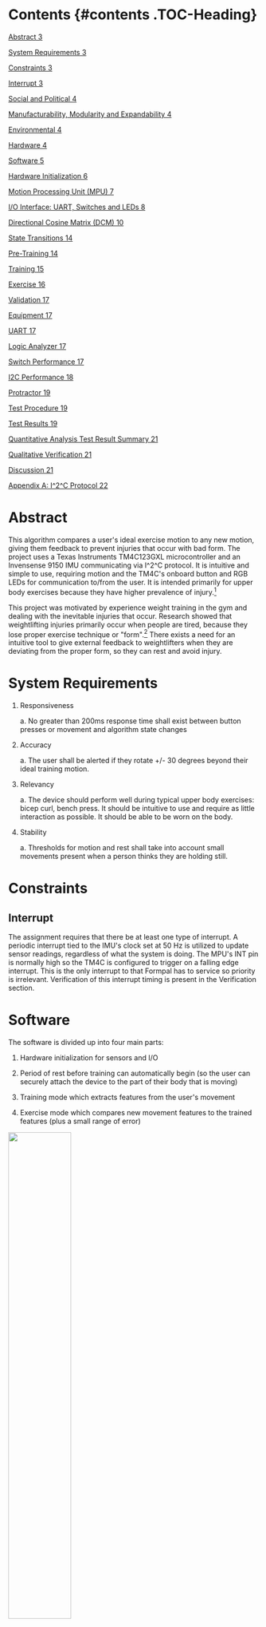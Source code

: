 Contents {#contents .TOC-Heading}
========

[Abstract 3](#abstract)

[System Requirements 3](#system-requirements)

[Constraints 3](#constraints)

[Interrupt 3](#interrupt)

[Social and Political 4](#social-and-political)

[Manufacturability, Modularity and Expandability
4](#manufacturability-modularity-and-expandability)

[Environmental 4](#environmental)

[Hardware 4](#hardware)

[Software 5](#software)

[Hardware Initialization 6](#hardware-initialization)

[Motion Processing Unit (MPU) 7](#motion-processing-unit-mpu)

[I/O Interface: UART, Switches and LEDs
8](#io-interface-uart-switches-and-leds)

[Directional Cosine Matrix (DCM) 10](#directional-cosine-matrix-dcm)

[State Transitions 14](#state-transitions)

[Pre-Training 14](#pre-training)

[Training 15](#training)

[Exercise 16](#exercise)

[Validation 17](#validation)

[Equipment 17](#equipment)

[UART 17](#uart)

[Logic Analyzer 17](#logic-analyzer)

[Switch Performance 17](#switch-performance)

[I2C Performance 18](#i2c-performance)

[Protractor 19](#protractor)

[Test Procedure 19](#test-procedure)

[Test Results 19](#test-results)

[Quantitative Analysis Test Result Summary
21](#quantitative-analysis-test-result-summary)

[Qualitative Verification 21](#qualitative-verification)

[Discussion 21](#discussion)

[Appendix A: I^2^C Protocol 22](#appendix-a-i2c-protocol)

Abstract 
========

This algorithm compares a user's ideal exercise motion to any new
motion, giving them feedback to prevent injuries that occur with bad
form. The project uses a Texas Instruments TM4C123GXL microcontroller
and an Invensense 9150 IMU communicating via I^2^C protocol. It is
intuitive and simple to use, requiring motion and the TM4C's onboard
button and RGB LEDs for communication to/from the user. It is intended
primarily for upper body exercises because they have higher prevalence
of injury.[^1]

This project was motivated by experience weight training in the gym and
dealing with the inevitable injuries that occur. Research showed that
weightlifting injuries primarily occur when people are tired, because
they lose proper exercise technique or "form".[^2] There exists a need
for an intuitive tool to give external feedback to weightlifters when
they are deviating from the proper form, so they can rest and avoid
injury.

System Requirements
===================

1.  Responsiveness

    a.  No greater than 200ms response time shall exist between button
        presses or movement and algorithm state changes

2.  Accuracy

    a.  The user shall be alerted if they rotate +/- 30 degrees beyond
        their ideal training motion.

3.  Relevancy

    a.  The device should perform well during typical upper body
        exercises: bicep curl, bench press. It should be intuitive to
        use and require as little interaction as possible. It should be
        able to be worn on the body.

4.  Stability

    a.  Thresholds for motion and rest shall take into account small
        movements present when a person thinks they are holding still.

Constraints
===========

Interrupt 
---------

The assignment requires that there be at least one type of interrupt. A
periodic interrupt tied to the IMU's clock set at 50 Hz is utilized to
update sensor readings, regardless of what the system is doing. The
MPU's INT pin is normally high so the TM4C is configured to trigger on a
falling edge interrupt. This is the only interrupt to that Formpal has
to service so priority is irrelevant. Verification of this interrupt
timing is present in the Verification section.


Software 
========

The software is divided up into four main parts:

1.  Hardware initialization for sensors and I/O

2.  Period of rest before training can automatically begin (so the user
    can securely attach the device to the part of their body that is
    moving)

3.  Training mode which extracts features from the user's movement

4.  Exercise mode which compares new movement features to the trained
    features (plus a small range of error)

<img src="Images/1Modes.JPG" width="50%" height="50%">

Figure - Main states for Formpal Algortithm under main() function
while(1) loop

The preceding figure shows the general structure for the algorithm. This
general structure guided the more specific design that follows in this
document. The software implementation of the Formpal algorithm
benefitted greatly from a Keil demo of the SensorHub booster pack, which
initializes the IMU and streams its data to the UART terminal.

Hardware Initialization 
-----------------------

The hardware is initialized by function calls and commands from main().
The order and content of those initializations seen in the following
Figure. The IMU requires the system clock to be set at 40MHz while the
TM4C microcontroller requires that GPIO Port B pints 2&3 are used to
trigger I2C interrupts. Comparing these two pins status is the key to
knowing when the I2C protocol is starting or stopping a message.

Next, the weights for the Directional Cosine Matrix sensor fusion and
the sample rate are supplied to the IMU before the while(1) loop is
entered, which contains the main states of the FormPal algorithm.

![](media/image3.png){width="1.126068460192476in"
height="4.462121609798775in"}

Figure - Start of main()

### Motion Processing Unit (MPU)

![](media/image4.png){width="6.5in" height="0.7486111111111111in"}

Figure - MPU Initialization flow

Referring to the previous figure, the high-level summary of MPU
initialization is shown. These parameters come from the constraints of
the MPU unit and its packaging; it requires a 40MHz system clock. The
booster pack and TM4C MCU layout require that microcontroller GPIO port
D (pins 1 & 2 in this case) are used for the MPU's I^2^C serial data
transfer and clock. Setting the IMU registers entails defining the
sensitivity of the MPU's sensors (magnetometer, accelerometer,
gyroscope) and defining high pass filter corner frequencies to clean up
sensor output. Table one summarizes a few of these important parameters.
The weights are recommended by the manufacturer to optimize error
reduction during the Directional Cosine Matrix process.

  **Attribute**                    **Value**
  -------------------------------- -----------
  MPU Sample Rate                  50Hz
  Accelerometer Weight             0.2
  Gyroscope Weight                 0.6
  Magnetometer Weight              0.2
  Accelerometer Max                2G
  Accelerometer High Pass Filter   5Hz

Table - MPU Register Parameters

#### MPU Interrupt Triggering & Handling

The MPU generates a periodic interrupt to update sensor data structures.
The following figure shows from right to left:

1.  MPU9150AppCallback sets a flag that the transaction was successful,
    and that data is ready to be read.

2.  GPIOB Interrupt Handler is called is there is an interrupt event on
    GPIO port B, pin 2 which would be caused by the IMU's periodic
    interrupt

3.  MPU9150IntHandler passes the data structure as a pointer to the I2C
    interrupt handler.

![](media/image5.png){width="4.856060804899387in"
height="3.110784120734908in"}

Figure - Functions to handle interrupt and callback for Invensense 9150
IMU

### I/O Interface: UART, Switches and LEDs

To allow the user to interact with the algorithm, Tivaware libraries for
the buttons and LEDs were employed. For the sake of development
simplicity and usability (given there is no screen on the
microcontroller to cut down on weight/size), this algorithm was designed
to have one primary task at a time, that is interrupted only by the
I^2^C data transfer protocol. This enables a software polling approach
to monitoring button status. The libraries Buttons.c and RGB.h were
included in this algorithm to support the I/O. At their heart, they
contain the register-level commands used in ENGR 478 labs but are easier
to look at and quickly understand in a long script. Tivaware libraries
for the buttons and LED's offer the same benefits as the register-level
implementation (such as debouncing and allowing defined flash intervals
in Hz). The initialization of the I/O follow the same general pattern in
either case, as seen in the following figure.

![](media/image6.png){width="1.3706977252843395in"
height="3.7196970691163607in"}

Figure - UART initialization for debugging terminal functions

![](media/image7.png){width="1.1410258092738408in"
height="4.570658355205599in"}

Figure - Initialization of input devices

Directional Cosine Matrix (DCM)
-------------------------------

*(Note: [this
project](https://digitalcommons.calpoly.edu/cgi/viewcontent.cgi?referer=https://www.google.com/&httpsredir=1&article=1284&context=eesp)'s
documentation was helpful for understanding how this DCM is processed.
Everything here is in my own words and have lifted nothing directly, but
I benefitted greatly by learning from it in conjunction with stepping
through the tivaware DCM library).*

Formpal extracts movement features that must be anchored to the user's
coordinate system, not the device's everchanging geospatial reference.
This means that the MCU must understand how much it has rotated since
its last frame of data. Luckily, the Tivaware library provides software
tools to do this. All of the software described here is pulled from the
Tivaware library.

To orient the IMU's accelerometer to a geospatial reference, the
Directional Cosine Matrix algorithm is used. This tool ensures that the
accelerometer's X, Y, and Z axes are both consistent with the user's
frame of reference and orthogonal. The directional cosine matrix
algorithm first produces a 2D, orthonormalized coordinate system that
considers how much rotation the device has experienced since the last
frame of sensor data. This 2D system is expanded to a 3D orthonormalized
coordinate system by using taking the cross product of the 2D vectors.
Error reduction is undertaken due to small errors in the floating-point
sensor readings, which ensures that Formpal can rely on an accurate
orthogonal coordinate system for acceleration and Euler angles.

The DCM algorithm starts with the taking the cross product between the
previous, orthonormal $\widehat{\text{I\ }}$, $\widehat{\text{K\ }}$
vectors of the DCM matrix and the magnetometer and accelerometer sensor
outputs, respectively. Figure 8 shows this process. The cross product
can be utilized because it is proportional to the cosine of the angle
between two vectors. The raw sensor data is scaled by $\alpha$, $\beta$
and $\gamma$, weights that are recommended by the 9150 data sheet to be
optimal for accuracy in rotation estimation.

$$I_{\text{new}} = \ \alpha*\widehat{\text{I\ }}\text{x\ }\text{Magnetometer}_{x,y,z\ } + \ \frac{{\beta*\text{Gyroscope}}_{x,y,z}}{T_{\text{gyro}}}$$

$$K_{\text{new}} = \ \gamma*\widehat{\text{K\ }}\text{x\ }\text{Accelerometer}_{x,y,z} + \ \ \frac{{\beta*\text{Gyroscope}}_{x,y,z}}{T_{\text{gyro}}}$$

The vectors $I_{\text{new}}$ and $K_{\text{new}}$ are then normalized
and then their dot product is taken to find the amount of error.
Ideally, the dot product of two normal, orthogonal vectors should equal
0. If their dot product is nonzero, it shows the degree to which they
are not orthogonal and the result is used to correct the error. Figure 8
depicts the entire iterative process for updating the DCM. After the DCM
is updated with new sensor readings, the accelerometer can be brought in
line with the Earth's reference using vector/matrix multiplication, seen
in Figure 9 and the following code excerpt. It demonstrates how the
acceleration reference is assembled via matrix and vector
multiplication. "pfAccel" is the newest accelerometer reading and each
"pfAccelNet" represents an axis of the corrected acceleration that is
referenced to a stable x, y and z coordinate system.

pfAccelNetX=(myDCM\[0\]\[0\]\*pfAccel\[0\])+(myDCM\[0\]\[1\]\*pfAccel\[1\])+(myDCM\[0\]\[2\]\*pfAccel\[2\])pfAccelNetY=(myDCM\[1\]\[0\]\*pfAcce;\[0\])+(myDCM\[1\]\[1\]\*pfAccel\[1\])+(myDCM\[1\]\[2\]\*pfAccel\[2\])pfAccelNetZ=(myDCM\[2\]\[0\]\*pfAccel\[0\])+(myDCM\[2\]\[1\]\*pfAccel\[1\])+(myDCM\[2\]\[2\]\*pfAccel\[2\])

*Euler Angle Computation*

Acceleration is not the only important type of sensor data that Formpal
uses. Euler angles are relied upon to determine the attitude of the
microcontroller and IMU sensor. The Directional Cosine Matrix is used to
easily compute the Roll, Pitch and Yaw of the device. The following
figure shows what these angles
mean[^4].![](media/image8.png){width="6.5in"
height="2.359027777777778in"}

Figure - Euler Angles

The following equations demonstrate how the yaw, pitch and roll are
derived from the Directional Cosine matrix.

$${roll = \ \tan^{- 1}}{(DCM\left\lbrack 2,1 \right\rbrack/}(DCM\left\lbrack 2,2 \right\rbrack)$$

$${pitch = \  - \sin^{- 1}}{(DCM\left\lbrack 2,0 \right\rbrack)}$$

$${yaw = \ \tan^{- 1}}{(DCM\left\lbrack 1,0 \right\rbrack/DCM\left\lbrack 0,0 \right\rbrack)}$$

The following flowchart depicts the process to update the Directional
Cosine Matrix, which is first seeded as an identity matrix to speed up
convergence upon system start.

![](media/image9.png){width="6.5in" height="6.429861111111111in"}

Figure - Directional Cosine Matrix Algorithm for Formpal

The next figure shows how the DCM is used to provide a common frame of
reference to the updated accelerometer data.

![](media/image10.png){width="3.0644324146981625in"
height="3.0705129046369204in"}

Figure - Directional Cosine Matrix math to give sensor data the correct
reference to the device

Now the device can calculate the change in Euler angles and Acceleration
magnitude since the last frame. This is not just useful for extracting
features of exercise motions, it defines how the software can move
through the Pretraining, Training and Exercise states intuitively with
minimal user interaction. The following figure shows the function that's
called every time the sensor data is updated. Pointers to sensor data
are passed to it and it returns a pointer to an array of calculated
delta values.

![](media/image11.png){width="2.0075765529308836in"
height="3.5352088801399826in"}![](media/image12.png){width="1.1515157480314961in"
height="3.2427744969378827in"}

Figure - Calculating change in Euler angles and acceleration values from
last sample

State Transitions
-----------------

To make Formpal an intuitive tool to use, 4 states were envisioned:

-   Reset (device is polling for button press to begin)

-   Pretraining (user is moving the device to the limb to track, Formpal
    is waiting for inactivity)

-   Training (movement features are extracted and stored)

-   Exercise (new movement's features are

### Pre-Training 

To enter the pretraining mode, the flow on the left is entered by
pressing a switch. After exiting to the while(1) loop within main(), the
flow on the right is entered because the "training mode start flag" is
set. The intent in creating a pretraining mode is that the user will
require a brief period to move the microcontroller to the limb that is
exercising. All that is required to transition from pretraining to
training mode is a period of inactivity. Threshold values for activity
and inactivity were experimentally set; holding the microcontroller
still would produce small amounts of movement and rotation. Observing
raw sensor output at the addresses contained in the various pointers
pfAccelNet, pfEulers in debug mode helped speed this process up
substantially.

![](media/image13.png){width="1.6885017497812773in"
height="3.1515146544181976in"}
![](media/image14.png){width="4.280302930883639in"
height="4.585518372703412in"}

Figure - Training wait period. This requires a certain amount of rest to
automatically begin training. A very short timer for movement is
included to ensure training mode is not entered prematurely.

### Training 

The training mode software flow diagram is seen below. The leftmost path
deals with the state where the user is holding the device still. Note
that no features are extracted and that the TrainingModeEnd flag can
only be set from rest. This protects against inadvertent button strikes
if the device is in motion. The middle path is triggered if there is
motion above the rest state thresholds; it extracts features to be
compared against the next state's exercise. The right most path is
entered if the TrainingModeEnd flag is set. It clears the
TrainingModeReady flag and sets the Exercise flag to proceed to the next
state.

![](media/image15.png){width="4.336021434820648in"
height="6.212121609798775in"}

Figure - Training mode. If movement is detected, features are extracted
and stored to compare against exercise movements

### Exercise

Exercise mode is the last state. If there is movement above the rest
thresholds, it extracts features from that movement and compares them to
the trained features. If there is rest, the extracted features are
cleared after a brief timer is advanced beyond its threshold which
prevents prematurely assuming the user has exited an exercise
repetition.

![](media/image16.png){width="4.090441819772528in"
height="6.060605861767279in"}

Figure - Exercise Mode. If no movement, clear exercise features from
memory. If movement, extract features from IMU data and compare to
training features from Training Mode.

Validation
==========

Equipment
---------

Quantitative analysis of system performance was made with a HiLetgo USB
analyzer capable of 24MHZ, 8 channel analysis of the TM4C123GXL's logic
pins, connected to a Lenovo P50 Laptop PC running Windows 10 Home 64-bit
with an Intel i7 2.7 GHz processor and 16 GB ram.

UART
----

During development, verification (and troubleshooting) of state changes
was demonstrated via UART serial data transfer and LED color changes.
Instead of tracking down tedious debugging, critical system aspects like
the detection of movement and state flag status were communicated via
UART.

Logic Analyzer
--------------

### Switch Performance

To validate that the device is operating with low enough latency for
real time operation (latency under 200ms), a the logic analyzer was
connected to PF2 (SW1) and the LEDs: PF1 (RED), PF2 (BLUE), PF3 (GREEN).
This is shown in the following figure.

![](media/image17.png){width="2.6430555555555557in"
height="3.9062653105861767in"}

Figure - Logic analysis connections to TM4C launchpad

The following analysis plot depicts the state change from solid white
LED to GREEN LED + RED LED = YELLOW, caused by software polling of SW1.
Using the analyzer's timing marker pair option, the time between the
button press negative edge and the BLUE LED turning off was
approximately 61.1475 ms which is well inside of the 200 ms criteria.
This implies that the system is responsive to state changes.

![](media/image18.png){width="6.5in" height="2.1777777777777776in"}

Figure - Logic analyzer output showing switch press and LED change

### I2C Performance

#### I2C Clock & Interrupt Generation

Another aspect of system performance that was verified using the logic
analyzer was the periodic interrupt generated by the MPU over the INT
pin, connected to GPIOB pin 2. Using the timing analyzer, it was found
to be approximately 49.93 Hz which is 00.14% off from the defined IMU
clock value of 50Hz. The MCU interrupt is configured to be falling edge
which makes sense as the interrupt is high normally, as seen below on
Channel 5.

![](media/image19.png){width="6.5in" height="1.6736111111111112in"}

#### I2C Responsiveness for Changing States

Now that it can be shown that the IMU clock is operating at 50Hz, it
must be demonstrated that motion detected by the IMU will be acted upon
by the Formpal algorithm within 200 ms. The following figure
demonstrates a simple test: move the IMU and see if the system changes
states and alters the color that the RGB LEDs flash.

![](media/image20.png){width="5.4318186789151355in"
height="2.8110826771653543in"}

Training mode was used for this test. In this mode, the system flashes
the LEDs yellow when movement is below threshold and white when movement
is above threshold.. The change is that the BLUE LED joins flashing when
movement id detected. Observe that the I2C Clock and Serial Data
Transfer occur at te first marker and the Blue LED is begins flashing at
the second marker. This change takes approximately 1.229ms. Five
iterations of this test were performed to ensure that the delta between
I2C and LED change was stable. The LED change always followed an I2C
transfer an average of 1.2 ms later +/- 0.07 ms.

Protractor
----------

To test that the exercise state will register an Euler deviation of 30
degrees (or less) from the trained data, a test setup was assembled. The
apparatus suspended a protractor in the air so the TM4C microcontroller
could be moved behind it. Formpal was trained to sit upright, with no
movement. This means that the system will display a green LED when in
the upright position (at 0 degrees) and show a red LED when rotated
about the x, y and z axes 30 degrees or less.

### Test Procedure

The protractor was inserted into the wooden assembly that suspended it
such that the MCU could be rotated behind it. A level was used to ensure
that it would be accurately tell 0 degrees for training. A small, light
screwdriver was attached to the MCU with tape to use as a reference
against the protractor. The MCU was rotated in its attitude, one axis at
a time until a the LED turned RED.

### Test Results

The following figures show the raw data from the protractor test.

![](media/image21.jpeg){width="2.941666666666667in"
height="4.151515748031496in"}![](media/image22.png){width="3.0747069116360457in"
height="4.143939195100613in"}

Figure - Yaw Test

![](media/image23.png){width="2.994453193350831in"
height="4.219697069116361in"}![](media/image24.png){width="2.977273622047244in"
height="4.212633420822397in"}

Figure - Pitch Test

![](media/image25.jpeg){width="2.8939391951006126in"
height="2.4116174540682414in"}![](media/image26.png){width="3.1212117235345582in"
height="2.4089107611548557in"}

Figure - Roll Test

Quantitative Analysis Test Result Summary
-----------------------------------------

These results are summarized in the following table. Formpal passed all
verification tets.

  Test                     Result             Max. Allowable Result   Within tolerance?
  ------------------------ ------------------ ----------------------- -------------------
  Roll                     20 +/- 2 degrees   30 degrees              Yes
  Pitch                    20 +/- 2 degrees   30 degrees              Yes
  Yaw                      17 +/- 2 degrees   30 degrees              Yes
  Switch to LED change     61.1475 ms         200 ms                  Yes
  Movement to LED change   1.229 ms           200 ms                  Yes

Table - Summarized Verification Results

Qualitative Verification
------------------------

The device was tested in a home gym doing bicep curls and bench press
with a partner. The device felt intuitive and tracked rotation quite
well. Obvious deviations from ideal form (in terms of rotation) resulted
in a red light while careful adherence to the memory of the trained
motion was generally met with a green light.

### Other Concerns
--------------


Social and Political 
--------------------

Insurance companies and governments want increasing access to people's
physical activity data.[^3] Behavioral profiling based on this data can
be used to deny health benefits or forecast a person's viability for
employment. A worrisome social and political outcome is that less active
people will receive less opportunity in life and face higher government
scrutiny. If this were to move forward into development, it would be
important to safeguard data generated by users of the device so they
aren't punished or exploited. For instance, they may stop exercising
which would be reflected in usage statistics, should this be tied to an
app or a larger cloud platform. Any exercise device that tracks fitness
data must take this into account.

Manufacturability, Modularity and Expandability 
-----------------------------------------------

To deal with these constraints that would be present during
manufacturing, an integrated PCB that holds both the IMU and MCU would
have to be developed. Unused aspects of the TM4C123G (like the
additional switch and unused GPIO ports) would have to be discarded. To
make the device more expandable, a Bluetooth module could be added so
the MCU could be tethered to a smartphone. Additional features like
automatic recognition of exercise movements by machine learning
classifiers (e.g. recognizing a bicep curl) could take place to expand
the functionality.

Hardware
========

The following figure shows how the microcontroller is setup to
communicate with the MCU and I/O hardware. Note that the serial I2C
serial data transfer pin is bidirectional, enabling system parameters
(clock speed, sensor fusion weights) to be passed to the device before
it is used to collect data.

![](media/image1.png){width="7.27669728783902in"
height="1.9583333333333333in"}

Figure 1 - Formpal System Architecture

Discussion
==========

I learned a lot by completing this project and its documentation. It
pushed me to understand and use the I2C protocol to both change program
states and capture vital information about a user's movement. The
periodic interrupts that the sensor generates had to be attended to in
order to keep new data coming in. It also introduced me to sensor fusion
via the Directional Cosine Matrix and how to derive Euler angles and
geospatially corrected accelerometer values from it. The Formpal project
forced me to improve at my C programming skills; I was reminded that I
can't pass data by value to another function with C, only by reference.
This came in handy as I looked to make the update of rotation and
acceleration delta values a modular function, out of main().

One outstanding issue is that the device is not configured to record the
path itself, just rotation characteristics of the path. Using
acceleration as a feature has its downsides, as two different motions
can still have the same net acceleration characteristics at the end. I
believe that incorporating the device's Quaternion measurements could
help with recording the path fully. This would make it more complete,
but as of now it gives useful feedback and does what is intended:
capture a training movement and compare it to new movements, such that
the user can be told when they are not performing at their best.

Appendix A: I^2^C Protocol
==========================

(NOTE: all of this is taken or paraphrased from the MPU9150 Datasheet)

#### **MPU I^2^C Protocol**

This protocol relies on two wires: serial data (SDA) and serial clock
(SCL) which rely on pull-up resistors to VDD. The lines are both open
drain and bi-directional. The TM4C microcontroller acts as a master
device and the MCU is a worker.

[Start and Stop Condition]{.ul}

Communication with the MPU commences when the master establishes a START
condition on the SDA buss, which is defined as a HIGH-to-LOW transition
of the SDA line while SCL line is HIGH.

The bus is considered to be busy until the master puts a STOP condition
(P) on the bus, which is defined as a LOW to HIGH transition on the SDA
line while SCL is HIGH (see Figure 2).

![](media/image27.png){width="3.3571423884514435in"
height="0.9479615048118986in"}

Figure - - Start and Stop for Serial Data (SDA) and Serial Clock (SCA)
in I\^2C protocol

[Data Acknowledgement and Format]{.ul}

I^2^C data byte transfers are 8-bits long. There is no restriction to
the number of bytes transmitted per data transfer. Each byte transferred
must be followed by an acknowledge (ACK) signal. The clock for the
acknowledge signal is generated by the master, while the receiver
generates the actual acknowledge signal by pulling down SDA and holding
it low during the HIGH portion of the acknowledge clock pulse.

If a slave is busy and cannot transmit or receive another byte of data
until some other task has been performed, it can hold SCL LOW, thus
forcing the master into a wait state. Normal data transfer resumes when
the slave is ready, and releases the clock line (refer to the following
figure).

![](media/image28.png){width="4.680641951006124in"
height="1.9047615923009624in"}

Figure - Acknowledgement on SCA and SDA lines of I2C Data

[Data Communication]{.ul}

After beginning communications with the START condition (S), the master
sends a 7-bit worker address followed by an 8th bit, the read/write bit.
The read/write bit indicates whether the master is receiving data from
or is writing to the slave device. Then, the master releases the SDA
line and waits for the acknowledge signal (ACK) from the slave device.
Each byte transferred must be followed by an acknowledge bit. To
acknowledge, the slave device pulls the SDA line LOW and keeps it LOW
for the high period of the SCL line. Data transmission is always
terminated by the master with a STOP condition (P), thus freeing the
communications line. However, the master can generate a repeated START
condition (Sr), and address another slave without first generating a
STOP condition (P). A LOW to HIGH transition on the SDA line while SCL
is HIGH defines the stop condition. All SDA changes should take place
when SCL is low, with the exception of start and stop conditions.

![](media/image29.png){width="4.850367454068241in"
height="1.7619050743657043in"}

Figure - Complete I2C Data Transfer

[Writing to the IMU]{.ul}

To write the internal MPU-9150 registers, the master transmits the start
condition (S), followed by the I2C address and the write bit (0). At the
9th clock cycle (when the clock is high), the MPU-9150 acknowledges the
transfer. Then the master puts the register address (RA) on the bus.
After the MPU-9150 acknowledges the reception of the register address,
the master puts the register data onto the bus. This is followed by the
ACK signal, and data transfer may be concluded by the stop condition
(P). To write multiple bytes after the last ACK signal, the master can
continue outputting data rather than transmitting a stop signal. In this
case, the MPU-9150 automatically increments the register address and
loads the data to the appropriate register.

The following code excerpt from Formpal.c starts with the accelerometer
being set to 94Hz bandwidth and the gyroscope being set to 98Hz
bandwidth on the first line. The second line tells the gyroscope's full
range to be +/- 250 degrees per second. The third line high-pass filters
the accelerometer's output at 5Hz and gives it a maximum of 2G's
measurement. All of these configuration changes are made by the last
line, which specifies that there are three configuration changes to be
made. This ensures that the stop condition is issued accurately.

![](media/image30.png){width="6.5in" height="1.1430555555555555in"}

Figure - Writing to I2C Data Registers

[^1]: Aasa U, Svartholm I, Andersson F, et al. Injuries among
    weightlifters and powerlifters: a systematic review *British Journal
    of Sports Medicine* 2017;51:211-219.

[^2]: Golshani K, Cinque ME, O\'Halloran P, Softness K, Keeling L,
    Macdonell JR. Upper extremity weightlifting injuries: Diagnosis and
    management. J Orthop. 2017;15(1):24‐27. Published 2017 Nov 7.
    doi:10.1016/j.jor.2017.11.005

[^3]: Chen, Angela. "What Happens When Life Insurance Companies Track
    Fitness Data?" The Verge, 26 Sept. 2018,

[^4]: Source:
    <ftp://161.24.15.247/Osborne/Directional%20Cosine%20Matrices.pdf>
